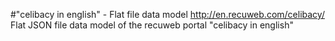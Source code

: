 #"celibacy in english" - Flat file data model
http://en.recuweb.com/celibacy/
Flat JSON file data model of the recuweb portal "celibacy in english"
